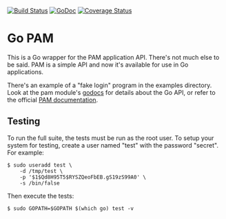 [![Build Status](https://travis-ci.org/msteinert/pam.svg?branch=master)](https://travis-ci.org/msteinert/pam)
[![GoDoc](https://godoc.org/github.com/msteinert/pam?status.svg)](http://godoc.org/github.com/msteinert/pam)
[![Coverage Status](https://coveralls.io/repos/msteinert/pam/badge.svg?branch=master)](https://coveralls.io/r/msteinert/pam?branch=master)

# Go PAM

This is a Go wrapper for the PAM application API. There's not much
else to be said. PAM is a simple API and now it's available for use in Go
applications.

There's an example of a "fake login" program in the examples directory.
Look at the pam module's [godocs][1] for details about the Go API, or refer
to the official [PAM documentation][2].

## Testing

To run the full suite, the tests must be run as the root user. To setup your
system for testing, create a user named "test" with the password "secret". For
example:

```
$ sudo useradd test \
    -d /tmp/test \
    -p '$1$Qd8H95T5$RYSZQeoFbEB.gS19zS99A0' \
    -s /bin/false
```

Then execute the tests:

```
$ sudo GOPATH=$GOPATH $(which go) test -v
```

[1]: http://godoc.org/github.com/msteinert/pam
[2]: http://www.kernel.org/pub/linux/libs/pam/Linux-PAM-html/adg-interface-by-app-expected.html

